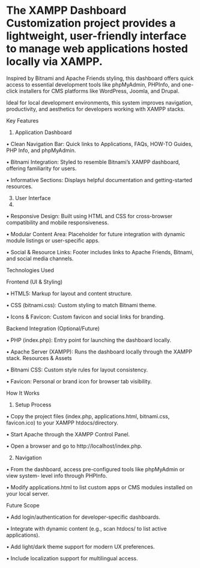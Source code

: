 # The XAMPP Dashboard Customization project provides a lightweight, user-friendly interface to manage web applications hosted locally via XAMPP. 

Inspired by Bitnami and Apache Friends styling, this dashboard offers quick access to essential development tools like phpMyAdmin, PHPInfo, and one-click installers for CMS platforms like WordPress, Joomla, and Drupal.

Ideal for local development environments, this system improves navigation, productivity, and aesthetics for developers working with XAMPP stacks.
 
 Key Features
 
1. Application Dashboard
   
•	Clean Navigation Bar: Quick links to Applications, FAQs, HOW-TO Guides, PHP Info, and phpMyAdmin.

•	Bitnami Integration: Styled to resemble Bitnami’s XAMPP dashboard, offering familiarity for users.

•	Informative Sections: Displays helpful documentation and getting-started resources.

3. User Interface
4. 
•	Responsive Design: Built using HTML and CSS for cross-browser compatibility and mobile responsiveness.

•	Modular Content Area: Placeholder for future integration with dynamic module listings or user-specific apps.

•	Social & Resource Links: Footer includes links to Apache Friends, Bitnami, and social media channels.
 
Technologies Used

Frontend (UI & Styling)

•	HTML5: Markup for layout and content structure.

•	CSS (bitnami.css): Custom styling to match Bitnami theme.

•	Icons & Favicon: Custom favicon and social links for branding.

Backend Integration (Optional/Future)

•	PHP (index.php): Entry point for launching the dashboard locally.

•	Apache Server (XAMPP): Runs the dashboard locally through the XAMPP stack.
Resources & Assets

•	Bitnami CSS: Custom style rules for layout consistency.

•	Favicon: Personal or brand icon for browser tab visibility.
 
How It Works

1. Setup Process

•	Copy the project files (index.php, applications.html, bitnami.css, favicon.ico) to your XAMPP htdocs/directory.

•	Start Apache through the XAMPP Control Panel.

•	Open a browser and go to http://localhost/index.php.

2. Navigation

•	From the dashboard, access pre-configured tools like phpMyAdmin or view system-
level info through PHPInfo.

•	Modify applications.html to list custom apps or CMS modules installed on your local server.
 
Future Scope

•	Add login/authentication for developer-specific dashboards.

•	Integrate with dynamic content (e.g., scan htdocs/ to list active applications).

•	Add light/dark theme support for modern UX preferences.

•	Include localization support for multilingual access.
